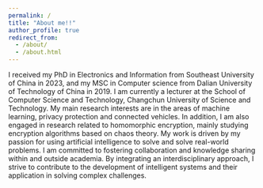 ```yaml
---
permalink: /
title: "About me!!"
author_profile: true
redirect_from: 
  - /about/
  - /about.html
---
```


I received my PhD in Electronics and Information from Southeast University of China in 2023, and my MSC in Computer science from Dalian University of Technology of China in 2019. I am currently a lecturer at the School of Computer Science and Technology, Changchun University of Science and Technology. My main research interests are in the areas of machine learning, privacy protection and connected vehicles. In addition, I am also engaged in research related to homomorphic encryption, mainly studying encryption algorithms based on chaos theory. My work is driven by my passion for using artificial intelligence to solve and solve real-world problems.
I am committed to fostering collaboration and knowledge sharing within and outside academia. By integrating an interdisciplinary approach, I strive to contribute to the development of intelligent systems and their application in solving complex challenges.
